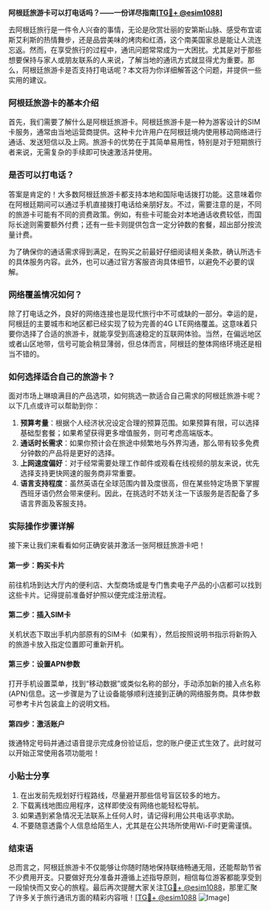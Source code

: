 **阿根廷旅游卡可以打电话吗？——一份详尽指南[[TG💪+ @esim1088](https://t.me/s/esim1088)]**

去阿根廷旅行是一件令人兴奋的事情，无论是欣赏壮丽的安第斯山脉、感受布宜诺斯艾利斯的热情舞步，还是品尝美味的烤肉和红酒，这个南美国家总是能让人流连忘返。然而，在享受旅行的过程中，通讯问题常常成为一大困扰。尤其是对于那些想要保持与家人或朋友联系的人来说，了解当地的通讯方式就显得尤为重要。那么，阿根廷旅游卡是否支持打电话呢？本文将为你详细解答这个问题，并提供一些实用的建议。

### 阿根廷旅游卡的基本介绍

首先，我们需要了解什么是阿根廷旅游卡。阿根廷旅游卡是一种为游客设计的SIM卡服务，通常由当地运营商提供。这种卡允许用户在阿根廷境内使用移动网络进行通话、发送短信以及上网。旅游卡的优势在于其简单易用性，特别是对于短期旅行者来说，无需复杂的手续即可快速激活并使用。

### 是否可以打电话？

答案是肯定的！大多数阿根廷旅游卡都支持本地和国际电话拨打功能。这意味着你在阿根廷期间可以通过手机直接拨打电话给亲朋好友。不过，需要注意的是，不同的旅游卡可能有不同的资费政策。例如，有些卡可能会对本地通话收费较低，而国际长途则需要额外付费；还有一些卡则提供包含一定分钟数的套餐，超出部分按流量计费。

为了确保你的通话需求得到满足，在购买之前最好仔细阅读相关条款，确认所选卡的具体服务内容。此外，也可以通过官方客服咨询具体细节，以避免不必要的误解。

### 网络覆盖情况如何？

除了打电话之外，良好的网络连接也是现代旅行中不可或缺的一部分。幸运的是，阿根廷的主要城市和地区都已经实现了较为完善的4G LTE网络覆盖。这意味着只要你选择了合适的旅游卡，就能享受到高速稳定的互联网体验。当然，在偏远地区或者山区地带，信号可能会稍显薄弱，但总体而言，阿根廷的整体网络环境还是相当不错的。

### 如何选择适合自己的旅游卡？

面对市场上琳琅满目的产品选项，如何挑选一款适合自己需求的阿根廷旅游卡呢？以下几点或许可以帮助到你：

1. **预算考量**：根据个人经济状况设定合理的预算范围。如果预算有限，可以选择基础型套餐；如果希望获得更多增值服务，则可考虑高端版本。
2. **通话时长需求**：如果你预计会在旅途中频繁地与外界沟通，那么带有较多免费分钟数的产品将是更好的选择。
3. **上网速度偏好**：对于经常需要处理工作邮件或观看在线视频的朋友来说，优先选择支持更快网速的服务商非常重要。
4. **语言支持程度**：虽然英语在全球范围内普及度很高，但在某些特定场景下掌握西班牙语仍然会带来便利。因此，在挑选时不妨关注一下该服务是否配备了多语言界面及客服支持。

### 实际操作步骤详解

接下来让我们来看看如何正确安装并激活一张阿根廷旅游卡吧！

#### 第一步：购买卡片
前往机场到达大厅内的便利店、大型商场或是专门售卖电子产品的小店都可以找到这些卡片。记得提前准备好护照以便完成注册流程。

#### 第二步：插入SIM卡
关机状态下取出手机内部原有的SIM卡（如果有），然后按照说明书指示将新购入的旅游卡放入指定位置即可重新开机。

#### 第三步：设置APN参数
打开手机设置菜单，找到“移动数据”或类似名称的部分，手动添加新的接入点名称(APN)信息。这一步骤是为了让设备能够顺利连接到正确的网络服务商。具体参数可参考卡片包装盒上的说明文档。

#### 第四步：激活账户
拨通特定号码并通过语音提示完成身份验证后，您的账户便正式生效了。此时就可以开始正常使用各项功能啦！

### 小贴士分享

1. 在出发前先规划好行程路线，尽量避开那些信号盲区较多的地方。
2. 下载离线地图应用程序，这样即使没有网络也能轻松导航。
3. 如果遇到紧急情况无法联系上任何人时，请记得利用公共电话亭求助。
4. 不要随意透露个人信息给陌生人，尤其是在公共场所使用Wi-Fi时更需谨慎。

### 结束语

总而言之，阿根廷旅游卡不仅能够让你随时随地保持联络畅通无阻，还能帮助节省不少费用开支。只要做好充分准备并遵循上述指导原则，相信每位游客都能享受到一段愉快而又安心的旅程。最后再次提醒大家关注[TG💪+ @esim1088](https://t.me/s/esim1088)，那里汇聚了许多关于旅行通讯方面的精彩内容哦！[[TG💪+ @esim1088](https://t.me/s/esim1088) ![Image](https://i.postimg.cc/4NQfJmqS/Snipaste-2025-05-13-00-14-12.png)]